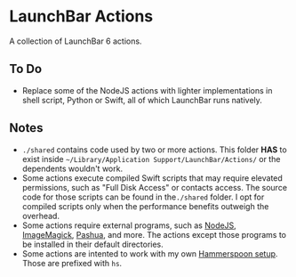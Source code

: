 # LaunchBar Actions

A collection of LaunchBar 6 actions.

## To Do

- Replace some of the NodeJS actions with lighter implementations in shell script, Python or Swift, all of which LaunchBar runs natively.

## Notes

- `./shared` contains code used by two or more actions. This folder **HAS** to exist inside `~/Library/Application Support/LaunchBar/Actions/` or the dependents wouldn't work.
- Some actions execute compiled Swift scripts that may require elevated permissions, such as "Full Disk Access" or contacts access. The source code for those scripts can be found in the`./shared` folder. I opt for compiled scripts only when the performance benefits outweigh the overhead.
- Some actions require external programs, such as [NodeJS](https://nodejs.org/en/), [ImageMagick](https://imagemagick.org/), [Pashua](https://github.com/BlueM/Pashua), and more. The actions except those programs to be installed in their default directories.
- Some actions are intented to work with my own [Hammerspoon setup](https://github.com/roeybiran/.hammerspoon). Those are prefixed with `hs`.
